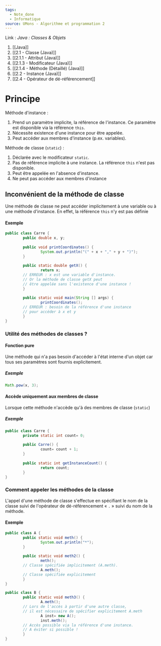 ```yaml
---
tags:
  - Note_done
  - Informatique
source: UMons - Algorithme et programmation 2
---
```


Link :
_Java : Classes & Objets_
1. [[Java]]
2. [[2.1 - Classe (Java)]]
3. [[2.1.1 - Attribut (Java)]]
4. [[2.1.3 - Modificateur (Java)]]
5. [[2.1.4 - Méthode (Détaillé) (Java)]]
6. [[2.2 - Instance (Java)]]
7. [[2.4 - Opérateur de dé-référencement]]

# Principe
Méthode d'instance :
1. Prend un paramètre implicite, la référence de l'instance. Ce paramètre est disponible via la référence `this`. 
2. Nécessite existence d'une instance pour être appelée. 
3. Peut accéder aux membres d'instance (p.ex. variables).  

Méthode de classe (`static`) :
1. Déclarée avec le modificateur `static`. 
2. Pas de référence implicite à une instance. La référence `this` n'est pas disponible.
3. Peut être appelée en l'absence d'instance. 
4. Ne peut pas accéder aux membres d'instance

## Inconvénient de la méthode de classe
Une méthode de classe ne peut accéder implicitement à une variable ou à une méthode d'instance. En effet, la référence `this` n'y est pas définie
#### Exemple
```java
public class Carre { 
		public double x, y; 
		
		public void printCoordinates() { 
				System.out.println("(" + x + "," + y + ")"); 
		} 
		
		public static double getX() { 
				return x; 
		// ERREUR : x est une variable d'instance. 
		// Or la méthode de classe getX peut 
		// être appelée sans l'existence d'une instance !
		} 
		
		public static void main(String [] args) { 
				printCoordinates(); 
		// ERREUR : besoin de la référence d'une instance 
		// pour accéder à x et y
		} 
}
```

### Utilité des méthodes de classes ?
#### Fonction pure
Une méthode qui n'a pas besoin d'accéder à l'état interne d'un objet car tous ses paramètres sont fournis explicitement.
##### Exemple
```java
Math.pow(x, 3);
```

#### Accède uniquement aux membres de classe
Lorsque cette méthode n'accède qu'à des membres de classe (`static`)
##### Exemple
```java
public class Carre { 
		private static int count= 0; 
		
		public Carre() { 
				count= count + 1; 
		} 
		
		public static int getInstanceCount() { 
				return count; 
		}
}
```

### Comment appeler les méthodes de la classe 
L'appel d'une méthode de classe s'effectue en spécifiant le nom de la classe suivi de l'opérateur de dé-référencement « `.` » suivi du nom de la méthode.
#### Exemple
```java
public class A { 
		public static void meth() { 
				System.out.println("*"); 
		} 
		
		public static void meth2() { 
				meth(); 
		// Classe spécifiée implicitement (A.meth).
				A.meth(); 
		// Classe spécifiée explicitement
		} 
}

public class B { 
		public static void meth3() { 
				A.meth(); 
		// Lors de l'accès à partir d'une autre classe, 
		// il est nécessaire de spécifier explicitement A.meth
				A inst= new A(); 
				inst.meth(); 
		// Accès possible via la référence d'une instance.
		// A éviter si possible !
		} 
}
```
